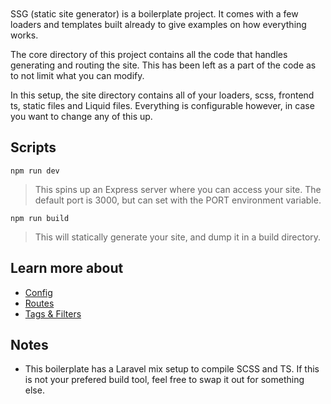 <img src="https://lh3.googleusercontent.com/fife/AAbDypCwkziY2OAR1vQxJAqVhbV94Ilr6VUn_ggIgNlBML7dEkQuxs8zNWYSb1BXpslQR4TVfbHGOtOveqgyDNxZRBkn3ltRcclpzdV91nj00nmeVi8yY_mv72sOjymO9WTvcgRyBDB0GngL3EdG_DCh2i8WVOFqA1s8-YRPyIhr_p8DKV7WZtHgIkLveuSwOBTa0cmhH-oxmPygQ9hofOu-4TpoVytu1aFOT5if_i-52B9mhBCKMVTVg2cGrcrOHwgVso3xnrYT2pDxJ-97BB1AbFmkRzR8PU_Q2HJKI1ZqucAYt4ANBk6hX6mkWylpalIwr0wPnYyVOeK0mjnIWzd3ITHx37sLwdEnMF-m7RE1ssqKCvxbJ0OIrABowDrhUg7BTG8O4QqKjc8yj6-1CVfvTxVNORJUiIRuSxS9ULJsikfBpVhjaZQHAWxkLiEPRd_6WJVLls2QALryJrwPs9xdxPQI9sWRzEFFr9LFkAlKK2-sGRR6GymnBoiPJK2eyrJKXV_YiGFRAS4XAAXICBTKnGJMaYvrsUzaJY7ELaicVfx946hAMg8xrncR6Ja1m38YvF3eJGOK1nEV7yz9EK8zttDTU8Va7NhlWHl7UKIgAKuNPKwzWxicrttEaoPVZwJV5XaQIeBG97SYp0eykaEdL_5rTF3cmBhIHGLInX9f2nPegC56cz76-_yyfSuQSHKEVLwiYCKrYIjk8rBnNVsIqtOP2z0As7QcVuxx1X61AIDoodtZ_UqPfo5MoZblkKMXYjIx1RDLH421u_CVOBsLOD0psZlG_P9KjyDVMEALeAlXrhx3wYp6U_YYWXQB_9kOvN37uqb67LMVgl77aGU5G0stkDqmH60_Kx1gc85uqaGJN3SLk4d7Hz8x1SSF99jQLyLYs2BhaEuSOXpEkpmRzxrwa_mDDjz3r-WiOCOAlTQfteptiOVZzHCa0JZTUZ_naRL6833HRpEYUHxY7dQmqh4Zbyk8dmVLLIvqV8RpjjOvyJwsu6v1Z865nhqytD0qdEoGaPBoZShTiokRbqnEZNoDOUBvuVmxJn2tbGY1VhWz89pH0QVTXSUotf4kZHPqw0yzpd5gHYRIywTeddcldEnig2QbRhSTMUlmoTQsrhlBySmX7pf0lSC3Myw4s0iZAJrNXyScSt5bESLg6Nsv24TY5qn19FiYkacYQ3qOgyiEsHtifKbJuuTezFcEwQqBMw54ZHEtr-s8Laa69AqCekEMNaVgNcBO1HJzZVnoQVFfpp_D-nwldO2Fg2olExXJq0J5iOXP3bvlYQBN12wXJdlUp6lKIz23Us7zPTqkcUIdFBz1xTMwUpqtEJOtOnIg-GTwG2egrcafrheQoGF6mTWbk9mrNEWWqmwKWBlFVZqHjaN0cf6_JpYWXhJVvQFsxwnFKxhYI2iGqMoy8095JvVvKMh_mrwa3ktF3uVJYmGHUzE_nHfPFyNsRA=w2000-h756" alt="" style="margin-bottom: 20px;"/>

SSG (static site generator) is a boilerplate project. It comes with a few loaders and templates built already to give examples on how everything works.

The core directory of this project contains all the code that handles generating and routing the site. This has been left as a part of the code as to not limit what you can modify.

In this setup, the site directory contains all of your loaders, scss, frontend ts, static files and Liquid files. Everything is configurable however, in case you want to change any of this up.


## Scripts

```
npm run dev
```

> This spins up an Express server where you can access your site. The default port is 3000, but can set with the PORT environment variable.

```
npm run build
```

> This will statically generate your site, and dump it in a build directory.

## Learn more about

- [Config](core/markdown/config.md)
- [Routes](core/markdown/routes.md)
- [Tags & Filters](core/markdown/tags-and-filters.md)


## Notes

- This boilerplate has a Laravel mix setup to compile SCSS and TS. If this is not your prefered build tool, feel free to swap it out for something else.
